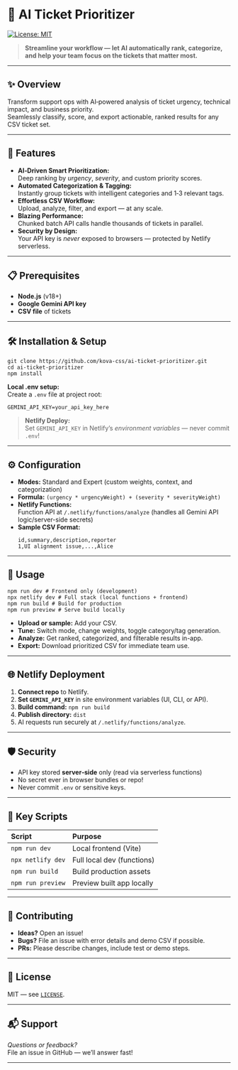 # 🎯 AI Ticket Prioritizer

[![License: MIT](https://img.shields.io/badge/License-MIT-yellow.svg)](https://opensource.org/licenses/MIT)

> **Streamline your workflow — let AI automatically rank, categorize, and help your team focus on the tickets that matter most.**

---

## ✨ Overview

Transform support ops with AI‐powered analysis of ticket urgency, technical impact, and business priority.  
Seamlessly classify, score, and export actionable, ranked results for any CSV ticket set.

---

## 🚀 Features

- **AI‑Driven Smart Prioritization:**  
  Deep ranking by *urgency*, *severity*, and custom priority scores.
- **Automated Categorization & Tagging:**  
  Instantly group tickets with intelligent categories and 1‑3 relevant tags.
- **Effortless CSV Workflow:**  
  Upload, analyze, filter, and export — at any scale.
- **Blazing Performance:**  
  Chunked batch API calls handle thousands of tickets in parallel.
- **Security by Design:**  
  Your API key is *never* exposed to browsers — protected by Netlify serverless.

---

## 📋 Prerequisites

- **Node.js** (v18+)
- **Google Gemini API key**
- **CSV file** of tickets

---

## 🛠️ Installation & Setup

```
git clone https://github.com/kova-css/ai-ticket-prioritizer.git
cd ai-ticket-prioritizer
npm install
```

**Local .env setup:**  
Create a `.env` file at project root:

```
GEMINI_API_KEY=your_api_key_here
```

> **Netlify Deploy:**  
Set `GEMINI_API_KEY` in Netlify’s *environment variables* — never commit `.env`!

---

## ⚙️ Configuration

- **Modes:** Standard and Expert (custom weights, context, and categorization)
- **Formula:** `(urgency * urgencyWeight) + (severity * severityWeight)`
- **Netlify Functions:**  
  Function API at `/.netlify/functions/analyze` (handles all Gemini API logic/server-side secrets)
- **Sample CSV Format:**
    ```
    id,summary,description,reporter
    1,UI alignment issue,...,Alice
    ```

---

## 📖 Usage

```
npm run dev # Frontend only (development)
npx netlify dev # Full stack (local functions + frontend)
npm run build # Build for production
npm run preview # Serve build locally
```

- **Upload or sample:** Add your CSV.
- **Tune:** Switch mode, change weights, toggle category/tag generation.
- **Analyze:** Get ranked, categorized, and filterable results in-app.
- **Export:** Download prioritized CSV for immediate team use.

---

## 🌐 Netlify Deployment

1. **Connect repo** to Netlify.
2. **Set `GEMINI_API_KEY`** in site environment variables (UI, CLI, or API).
3. **Build command:** `npm run build`
4. **Publish directory:** `dist`
5. AI requests run securely at `/.netlify/functions/analyze`.

---

## 🛡 Security

- API key stored **server‑side** only (read via serverless functions)
- No secret ever in browser bundles or repo!
- Never commit `.env` or sensitive keys.

---

## 🧩 Key Scripts

| Script           | Purpose                          |
|:-----------------|:---------------------------------|
| `npm run dev`    | Local frontend (Vite)            |
| `npx netlify dev`| Full local dev (functions)       |
| `npm run build`  | Build production assets          |
| `npm run preview`| Preview built app locally        |

---

## 📂 Contributing

- **Ideas?** Open an issue!
- **Bugs?** File an issue with error details and demo CSV if possible.
- **PRs:** Please describe changes, include test or demo steps.

---

## 📄 License

MIT — see [`LICENSE`](LICENSE).

---

## 📬 Support

*Questions or feedback?*  
File an issue in GitHub — we’ll answer fast!

---

